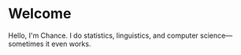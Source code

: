 # Welcome

Hello, I'm Chance. I do statistics, linguistics, and computer science—sometimes it even works.
